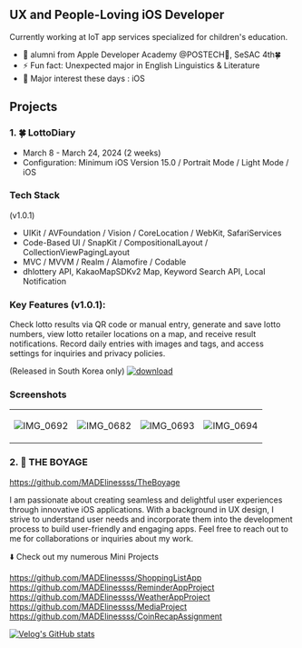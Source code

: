 ## UX and People-Loving iOS Developer

Currently working at IoT app services specialized for children's education.

- 🔭 alumni from Apple Developer Academy @POSTECH🍎, SeSAC 4th🍀
- ⚡ Fun fact: Unexpected major in English Linguistics & Literature
- 👻 Major interest these days : iOS

## Projects

### 1. 🍀 LottoDiary

- March 8 - March 24, 2024 (2 weeks)
- Configuration: Minimum iOS Version 15.0 / Portrait Mode / Light Mode / iOS

### Tech Stack

(v1.0.1)
- UIKit / AVFoundation / Vision / CoreLocation / WebKit, SafariServices
- Code-Based UI / SnapKit / CompositionalLayout / CollectionViewPagingLayout
- MVC / MVVM / Realm / Alamofire / Codable
- dhlottery API, KakaoMapSDKv2 Map, Keyword Search API, Local Notification

### Key Features (v1.0.1):
Check lotto results via QR code or manual entry, generate and save lotto numbers, view lotto retailer locations on a map, and receive result notifications.
Record daily entries with images and tags, and access settings for inquiries and privacy policies.

(Released in South Korea only)
[![download](https://github.com/MADElinessss/LottoDiary/assets/88757043/4525bb83-201e-4440-97f0-4b7cc3d8e666)](https://apps.apple.com/kr/app/lottodiary/id6479727804)
    
### Screenshots
<table>
<tr>
<td>
    
![IMG_0692](https://github.com/MADElinessss/LottoDiary/assets/88757043/9b84ff19-cc47-4c87-9a01-ab0082b9aa45)

</td>
<td>

![IMG_0682](https://github.com/MADElinessss/LottoDiary/assets/88757043/9af2fe98-dd4c-43ea-901a-68ffe0a7198c)


</td>
<td>

![IMG_0693](https://github.com/MADElinessss/LottoDiary/assets/88757043/959fc8e3-a232-4593-9aed-6e3da4d19f72)

</td>
<td>

![IMG_0694](https://github.com/MADElinessss/LottoDiary/assets/88757043/d5d750df-8a15-4130-806e-c1bf82342c63)


</td>
</tr>
</table>


### 2. 🚀 THE BOYAGE

https://github.com/MADElinessss/TheBoyage


I am passionate about creating seamless and delightful user experiences through innovative iOS applications.
With a background in UX design, I strive to understand user needs and incorporate them into the development process to build user-friendly and engaging apps.
Feel free to reach out to me for collaborations or inquiries about my work.

⬇️ Check out my numerous Mini Projects

https://github.com/MADElinessss/ShoppingListApp
https://github.com/MADElinessss/ReminderAppProject
https://github.com/MADElinessss/WeatherAppProject
https://github.com/MADElinessss/MediaProject
https://github.com/MADElinessss/CoinRecapAssignment

[![Velog's GitHub stats](https://velog-readme-stats.vercel.app/api?name=maddie)]([벨로그링크](https://velog.io/@maddie/posts)https://velog.io/@maddie/posts)

